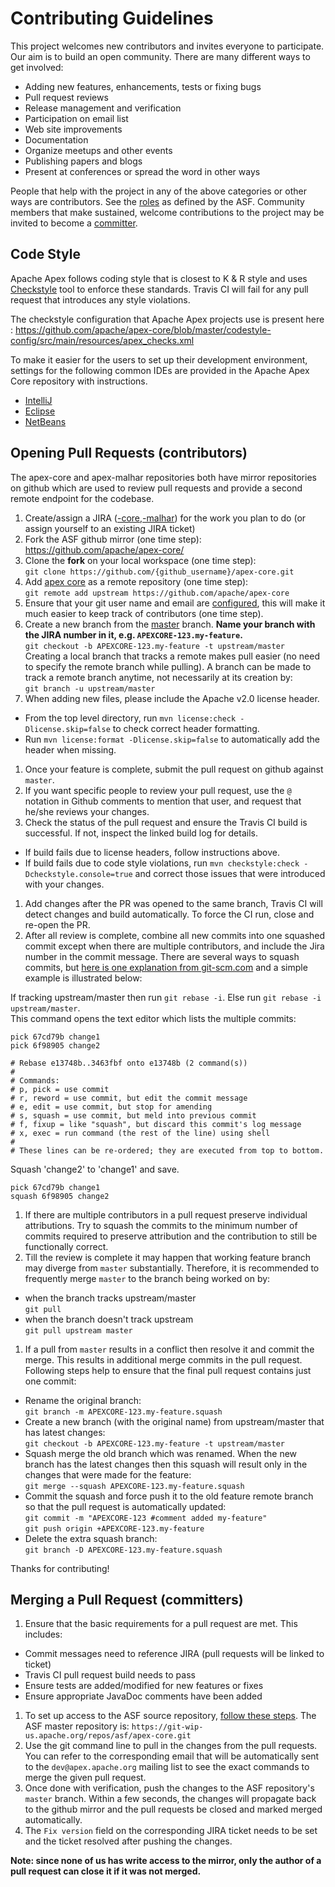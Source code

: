 # Contributing Guidelines

This project welcomes new contributors and invites everyone to participate. Our aim is to build an open community. There are many different ways to get involved:

* Adding new features, enhancements, tests or fixing bugs
* Pull request reviews
* Release management and verification
* Participation on email list
* Web site improvements
* Documentation
* Organize meetups and other events
* Publishing papers and blogs
* Present at conferences or spread the word in other ways

People that help with the project in any of the above categories or other ways are contributors. See the [roles](http://www.apache.org/foundation/how-it-works.html#roles) as defined by the ASF. Community members that make sustained, welcome contributions to the project may be invited to become a [committer](/people.html). 

## Code Style

Apache Apex follows coding style that is closest to K & R style and uses [Checkstyle](http://checkstyle.sourceforge.net/) tool to enforce these standards. Travis CI will fail for any pull request that introduces any style violations.

The checkstyle configuration that Apache Apex projects use is present here : https://github.com/apache/apex-core/blob/master/codestyle-config/src/main/resources/apex_checks.xml

To make it easier for the users to set up their development environment, settings for the following common IDEs are provided in the Apache Apex Core repository with instructions.
 - [IntelliJ](https://github.com/apache/apex-core/tree/master/misc/ide-templates/intellij)
 - [Eclipse](https://github.com/apache/apex-core/tree/master/misc/ide-templates/eclipse)
 - [NetBeans](https://github.com/apache/apex-core/tree/master/misc/ide-templates/netbeans)

## Opening Pull Requests (contributors)

The apex-core and apex-malhar repositories both have mirror repositories on github which are used to review pull requests and provide a second remote endpoint for the codebase.

1. Create/assign a JIRA ([-core](https://issues.apache.org/jira/browse/APEXCORE/),[-malhar](https://issues.apache.org/jira/browse/APEXMALHAR/)) for the work you plan to do (or assign yourself to an existing JIRA ticket)
1. Fork the ASF github mirror (one time step):
   https://github.com/apache/apex-core/  
1. Clone the **fork** on your local workspace (one time step):  
  `git clone https://github.com/{github_username}/apex-core.git`
1. Add [apex core](https://github.com/apache/apex-core) as a remote repository (one time step):  
`git remote add upstream https://github.com/apache/apex-core`
1. Ensure that your git user name and email are [configured](https://git-scm.com/book/en/v2/Getting-Started-First-Time-Git-Setup#Your-Identity), this will make it much easier to keep track of contributors (one time step).
1. Create a new branch from the [master](https://github.com/apache/apex-core/tree/master) branch. **Name your branch with the JIRA number in it, e.g. `APEXCORE-123.my-feature`.**  
`git checkout -b APEXCORE-123.my-feature -t upstream/master`  
Creating a local branch that tracks a remote makes pull easier (no need to specify the remote branch while pulling). A branch can be made to track a remote branch anytime, not necessarily at its creation by:  
`git branch -u upstream/master`
1. When adding new files, please include the Apache v2.0 license header.
  - From the top level directory, run `mvn license:check -Dlicense.skip=false` to check correct header formatting.
  - Run `mvn license:format -Dlicense.skip=false` to automatically add the header when missing.
1. Once your feature is complete, submit the pull request on github against `master`.
1. If you want specific people to review your pull request, use the `@` notation in Github comments to mention that user, and request that he/she reviews your changes.
1. Check the status of the pull request and ensure the Travis CI build is successful. If not, inspect the linked build log for details.
  - If build fails due to license headers, follow instructions above.
  - If build fails due to code style violations, run `mvn checkstyle:check -Dcheckstyle.console=true` and correct those issues that were introduced with your changes. 
1. Add changes after the PR was opened to the same branch, Travis CI will detect changes and build automatically. To force the CI run, close and re-open the PR.
1. After all review is complete, combine all new commits into one squashed commit except when there are multiple contributors, and include the Jira number in the commit message. There are several ways to squash commits, but [here is one explanation from git-scm.com](https://git-scm.com/book/en/v2/Git-Tools-Rewriting-History#Squashing-Commits) and a simple example is illustrated below:

  If tracking upstream/master then run `git rebase -i`. Else run `git rebase -i upstream/master`.  
  This command opens the text editor which lists the multiple commits:

  ```
  pick 67cd79b change1
  pick 6f98905 change2

  # Rebase e13748b..3463fbf onto e13748b (2 command(s))
  #
  # Commands:
  # p, pick = use commit
  # r, reword = use commit, but edit the commit message
  # e, edit = use commit, but stop for amending
  # s, squash = use commit, but meld into previous commit
  # f, fixup = like "squash", but discard this commit's log message
  # x, exec = run command (the rest of the line) using shell
  #
  # These lines can be re-ordered; they are executed from top to bottom.
  ```
  Squash 'change2' to 'change1' and save.

  ```
  pick 67cd79b change1
  squash 6f98905 change2
  ```
1. If there are multiple contributors in a pull request preserve individual attributions. Try to squash the commits to the minimum number of commits required to preserve attribution and the contribution to still be functionally correct.
1. Till the review is complete it may happen that working feature branch may diverge from `master` substantially. Therefore, it is recommended to frequently merge `master` to the branch being worked on by:
  * when the branch tracks upstream/master  
  `git pull`
  * when the branch doesn't track upstream  
  `git pull upstream master`
1. If a pull from `master` results in a conflict then resolve it and commit the merge. This results in additional merge commits in the pull request. Following steps help to ensure that the final pull request contains just one commit:
  * Rename the original branch:  
  `git branch -m APEXCORE-123.my-feature.squash`
  * Create a new branch (with the original name) from upstream/master that has latest changes:   
  `git checkout -b APEXCORE-123.my-feature -t upstream/master`
  * Squash merge the old branch which was renamed. When the new branch has the latest changes then this squash will result only in the changes that were made for the feature:  
  `git merge --squash APEXCORE-123.my-feature.squash`
  * Commit the squash and force push it to the old feature remote branch so that the pull request is automatically updated:    
  `git commit -m "APEXCORE-123 #comment added my-feature" `  
  `git push origin +APEXCORE-123.my-feature`
  * Delete the extra squash branch:  
  `git branch -D APEXCORE-123.my-feature.squash`

Thanks for contributing!

## Merging a Pull Request (committers)

1. Ensure that the basic requirements for a pull request are met. This includes:
  - Commit messages need to reference JIRA (pull requests will be linked to ticket)
  - Travis CI pull request build needs to pass
  - Ensure tests are added/modified for new features or fixes
  - Ensure appropriate JavaDoc comments have been added
1. To set up access to the ASF source repository, [follow these steps](https://git-wip-us.apache.org/#committers-getting-started). The ASF master repository is: `https://git-wip-us.apache.org/repos/asf/apex-core.git`
1. Use the git command line to pull in the changes from the pull requests. You can refer to the corresponding email that will be automatically sent to the `dev@apex.apache.org` mailing list to see the exact commands to merge the given pull request.
1. Once done with verification, push the changes to the ASF repository's `master` branch. Within a few
seconds, the changes will propagate back to the github mirror and the pull requests be closed and marked merged automatically.
1. The `Fix version` field on the corresponding JIRA ticket needs to be set and the ticket resolved after pushing the changes.

**Note: since none of us has write access to the mirror, only the author of a pull request can close it if it was not merged.**
